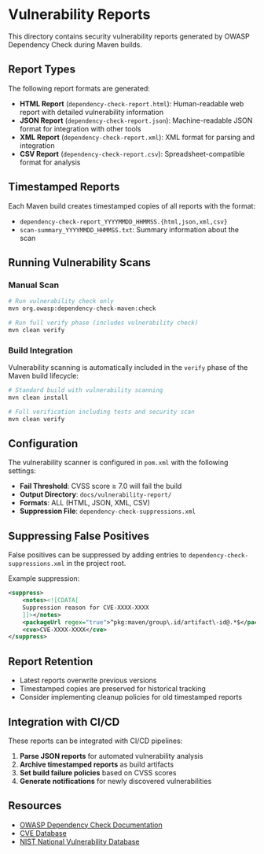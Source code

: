 # Vulnerability Reports

This directory contains security vulnerability reports generated by OWASP Dependency Check during Maven builds.

## Report Types

The following report formats are generated:

- **HTML Report** (`dependency-check-report.html`): Human-readable web report with detailed vulnerability information
- **JSON Report** (`dependency-check-report.json`): Machine-readable JSON format for integration with other tools
- **XML Report** (`dependency-check-report.xml`): XML format for parsing and integration
- **CSV Report** (`dependency-check-report.csv`): Spreadsheet-compatible format for analysis

## Timestamped Reports

Each Maven build creates timestamped copies of all reports with the format:
- `dependency-check-report_YYYYMMDD_HHMMSS.{html,json,xml,csv}`
- `scan-summary_YYYYMMDD_HHMMSS.txt`: Summary information about the scan

## Running Vulnerability Scans

### Manual Scan
```bash
# Run vulnerability check only
mvn org.owasp:dependency-check-maven:check

# Run full verify phase (includes vulnerability check)
mvn clean verify
```

### Build Integration
Vulnerability scanning is automatically included in the `verify` phase of the Maven build lifecycle:

```bash
# Standard build with vulnerability scanning
mvn clean install

# Full verification including tests and security scan
mvn clean verify
```

## Configuration

The vulnerability scanner is configured in `pom.xml` with the following settings:

- **Fail Threshold**: CVSS score ≥ 7.0 will fail the build
- **Output Directory**: `docs/vulnerability-report/`
- **Formats**: ALL (HTML, JSON, XML, CSV)
- **Suppression File**: `dependency-check-suppressions.xml`

## Suppressing False Positives

False positives can be suppressed by adding entries to `dependency-check-suppressions.xml` in the project root.

Example suppression:
```xml
<suppress>
    <notes><![CDATA[
    Suppression reason for CVE-XXXX-XXXX
    ]]></notes>
    <packageUrl regex="true">^pkg:maven/group\.id/artifact\-id@.*$</packageUrl>
    <cve>CVE-XXXX-XXXX</cve>
</suppress>
```

## Report Retention

- Latest reports overwrite previous versions
- Timestamped copies are preserved for historical tracking
- Consider implementing cleanup policies for old timestamped reports

## Integration with CI/CD

These reports can be integrated with CI/CD pipelines:

1. **Parse JSON reports** for automated vulnerability analysis
2. **Archive timestamped reports** as build artifacts
3. **Set build failure policies** based on CVSS scores
4. **Generate notifications** for newly discovered vulnerabilities

## Resources

- [OWASP Dependency Check Documentation](https://jeremylong.github.io/DependencyCheck/)
- [CVE Database](https://cve.mitre.org/)
- [NIST National Vulnerability Database](https://nvd.nist.gov/)